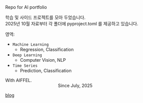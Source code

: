 Repo for AI portfolio  

학습 및 사이드 프로젝트를 모아 두었습니다.  
2025년 10월 자료부터 각 폴더에 pyproject.toml 를 제공하고 있습니다.  

영역:
- `Machine Learning`
  - Regression, Classification
- `Deep Learning`
  - Computer Vision, NLP  
- `Time Series`
  - Prediction, Classification 

With AIFFEL.<br/>
&emsp;&emsp;&emsp;&emsp;&emsp;&emsp;&emsp;&emsp;&emsp;&emsp;&emsp;&emsp;Since July, 2025

[blog](https://snhzyn.github.io/)
